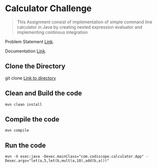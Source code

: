 
# Calculator Challenge

>This Assignment consist of implementation of simple command line calculator in Java by creating nested expression evaluator and implementing continous integration 

Problem Statement [Link](https://github.com/Haricharanpanjwani/calculator-challenge/blob/master/assignment.docx).

Documentation [Link](https://github.com/Haricharanpanjwani/calculator-challenge/blob/master/Documentation.docx).

## Clone the Directory

git clone [Link to directory](https://github.com/Haricharanpanjwani/calculator-challenge.git)


## Clean and Build the code
```
mvn clean install
```
## Compile the code
```
mvn compile

```

## Run the code
```
mvn -X exec:java -Dexec.mainClass="com.codiscope.calculator.App" -Dexec.args="let(a,5,let(b,mult(a,10),add(b,a)))"

```
